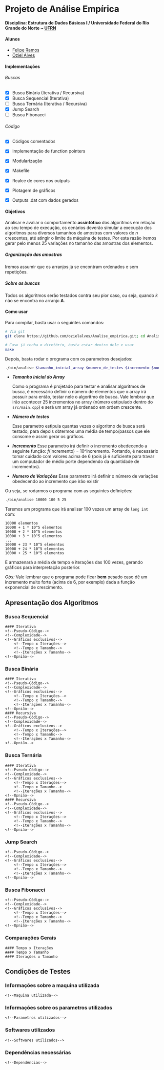 # Projeto de Análise Empírica
#### Disciplina: Estrutura de Dados Básicas I / Universidade Federal do Rio Grande do Norte ~ [UFRN](http://http://www.ufrn.br)

#### Alunos
- [Felipe Ramos](https://github.com/felipecramos/)
- [Oziel Alves](https://github.com/ozielalves/)

#### Implementações
  ###### Buscas
  - [x] Busca Binária (Iterativa / Recursiva)
  - [x] Busca Sequencial (Iterativa)
  - [ ] Busca Ternária (Iterativa / Recursiva)
  - [x] Jump Search
  - [ ] Busca Fibonacci

  ###### Código
  - [x] Códigos comentados
  - [x] Implementação de function pointers
  - [x] Modularização
  - [x] Makefile
  - [x] Realce de cores nos outputs
  - [x] Plotagem de gráficos
  - [x] Outputs .dat com dados gerados


#### Objetivos
Analisar e avaliar o comportamento **assintótico** dos algoritmos em relação ao seu tempo de execução, os cenários deverão simular a execução dos algoritmos para diversos tamanhos de amostras com valores de *n* crescentes, até atingir o limite da máquina de testes. Por esta razão iremos gerar pelo menos 25 variações no tamanho das amostras dos elementos.

##### Organização das amostras
Iremos assumir que os arranjos já se encontram ordenados e sem repetições.

##### Sobre as buscas
Todos os algoritmos serão testados contra seu pior caso, ou seja, quando *k* não se encontra no arranjo **A**. 

#### Como usar
Para compilar, basta usar o seguintes comandos:
```bash
# Via git
git clone https://github.com/ozielalves/Analise_empirica.git; cd Analise_empirica; make

# Caso já tenha o diretório, basta estar dentro dele e usar
make
```

Depois, basta rodar o programa com os parametros desejados:
```bash
./bin/analise $tamanho_inicial_array $numero_de_testes $incremento $numero_de_variacoes
```
+ **_Tamanho inicial do Array_**

    Como o programa é projetado para testar e analisar algoritmos de busca, é necessário definir o número de elementos que o array irá possuir para então, testar nele o algoritmo de busca. Vale lembrar que irão acontecer 25 incrementos no array (número estipulado dentro do `src/main.cpp`) e será um array já ordenado em ordem crescente.
+ **_Número de testes_**

    Esse parametro estipula quantas vezes o algoritmo de busca será testado, para depois obtermos uma média de tempo/passos que ele consome e assim gerar os gráficos.

+ **_Incremento_**
    Esse parametro irá definir o incremento obedecendo a seguinte função: _f_(incremento) = 10^incremento. Portando, é necessário tomar cuidado com valores acima de 6 (pois já é suficiente para travar um computador de médio porte dependendo da quantidade de incrementos).

+ **_Numero de Variações_**
	Esse parametro irá definir o número de variações obedecendo ao incremento que irão existir
	
Ou seja, se rodarmos o programa com as seguintes definições:
```bash
./bin/analise 10000 100 5 25
```
Teremos um programa que irá analisar 100 vezes um array de `long int` com:
```
10000 elementos
10000 + 1 * 10^5 elementos
10000 + 2 * 10^5 elementos
10000 + 3 * 10^5 elementos
...
10000 + 23 * 10^5 elementos
10000 + 24 * 10^5 elementos
10000 + 25 * 10^5 elementos
```

E armazenará a média de tempo e iterações das 100 vezes, gerando gráficos para interpretação posterior. 

_Obs:_ Vale lembrar que o programa pode ficar **bem** pesado caso dê um incremento muito forte (acima de 6, por exemplo) dada a função exponencial de crescimento.

## Apresentação dos Algoritmos

### Busca Sequencial
<!--Breve explicação-->
	#### Iterativa
	<!--Pseudo-Código-->
	<!--Complexidade-->
	<!--Gráficos exclusivos-->
		<!--Tempo x Iterações-->
		<!--Tempo x Tamanho-->
		<!--Iterações x Tamanho-->
	<!--Opnião-->


### Busca Binária
<!--Breve explicação-->
	#### Iterativa
	<!--Pseudo-Código-->
	<!--Complexidade-->
	<!--Gráficos exclusivos-->
		<!--Tempo x Iterações-->
		<!--Tempo x Tamanho-->
		<!--Iterações x Tamanho-->
	<!--Opnião-->
	#### Recursiva
	<!--Pseudo-Código-->
	<!--Complexidade-->
	<!--Gráficos exclusivos-->
		<!--Tempo x Iterações-->
		<!--Tempo x Tamanho-->
		<!--Iterações x Tamanho-->
	<!--Opnião-->

### Busca Ternária
<!--Breve explicação-->
	#### Iterativa
	<!--Pseudo-Código-->
	<!--Complexidade-->
	<!--Gráficos exclusivos-->
		<!--Tempo x Iterações-->
		<!--Tempo x Tamanho-->
		<!--Iterações x Tamanho-->
	<!--Opnião-->
	#### Recursiva
	<!--Pseudo-Código-->
	<!--Complexidade-->
	<!--Gráficos exclusivos-->
		<!--Tempo x Iterações-->
		<!--Tempo x Tamanho-->
		<!--Iterações x Tamanho-->
	<!--Opnião-->

### Jump Search
<!--Breve explicação-->
	<!--Pseudo-Código-->
	<!--Complexidade-->
	<!--Gráficos exclusivos-->
		<!--Tempo x Iterações-->
		<!--Tempo x Tamanho-->
		<!--Iterações x Tamanho-->
	<!--Opnião-->
	

### Busca Fibonacci
<!--Breve explicação-->
	<!--Pseudo-Código-->
	<!--Complexidade-->
	<!--Gráficos exclusivos-->
		<!--Tempo x Iterações-->
		<!--Tempo x Tamanho-->
		<!--Iterações x Tamanho-->
	<!--Opnião-->
	
### Comparações Gerais
<!--Breve explicação-->
	#### Tempo x Iterações
	#### Tempo x Tamanho
	#### Iterações x Tamanho

<!--Conclusões finais-->

## Condições de Testes
### Informações sobre a maquina utilizada
	<!--Maquina utilizada-->
### Informações sobre os parametros utilizados
	<!--Parametros utilizados-->
### Softwares utilizados
	<!--Softwares utilizados-->
### Dependências necessárias
	<!--Dependências-->
